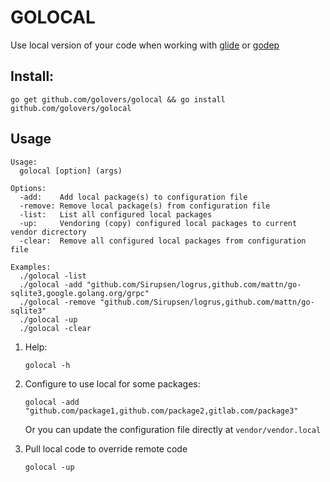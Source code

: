 # GOLOCAL

Use local version of your code when working with [glide](https://github.com/Masterminds/glide) or [godep](https://github.com/golang/dep)

## Install:

```shell
go get github.com/golovers/golocal && go install github.com/golovers/golocal
```

## Usage
```shell
Usage:
  golocal [option] (args)

Options:
  -add:    Add local package(s) to configuration file
  -remove: Remove local package(s) from configuration file
  -list:   List all configured local packages
  -up:     Vendoring (copy) configured local packages to current vendor dicrectory
  -clear:  Remove all configured local packages from configuration file
  
Examples:
  ./golocal -list
  ./golocal -add "github.com/Sirupsen/logrus,github.com/mattn/go-sqlite3,google.golang.org/grpc"
  ./golocal -remove "github.com/Sirupsen/logrus,github.com/mattn/go-sqlite3"
  ./golocal -up
  ./golocal -clear
```

1. Help: 

   ```shell
   golocal -h
   ```

2. Configure to use local for some packages:

   ```shell
   golocal -add "github.com/package1,github.com/package2,gitlab.com/package3"
   ```

   Or you can update the configuration file directly at `vendor/vendor.local`


3. Pull local code to override remote code

   ```shell
   golocal -up
   ```

   ​
